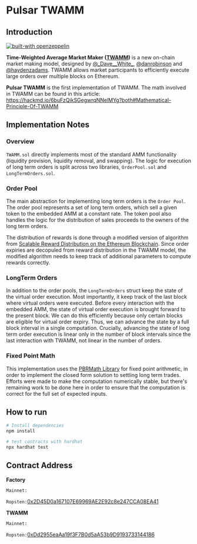 # Pulsar TWAMM

## Introduction

[![built-with openzeppelin](https://img.shields.io/badge/built%20with-OpenZeppelin-3677FF)](https://docs.openzeppelin.com/)


**Time-Weighted Average Market Maker ([TWAMM](https://www.paradigm.xyz/2021/07/twamm/))** is a new on-chain market making model, designed by [@\_Dave\_\_White\_](https://twitter.com/_Dave__White_), [@danrobinson](https://twitter.com/danrobinson) and [@haydenzadams](https://twitter.com/haydenzadams). TWAMM allows market participants to efficiently execute large orders over multiple blocks on Ethereum.

**Pulsar TWAMM** is the first implementation of TWAMM. The math involved in TWAMM can be found in this article: https://hackmd.io/6buFzQikSGegwrqNNelMYg?both#Mathematical-Principle-Of-TWAMM

## Implementation Notes

### Overview 

`TWAMM.sol` directly implements most of the standard AMM functionality (liquidity provision, liquidity removal, and swapping). The logic for execution of long term orders is split across two libraries, `OrderPool.sol` and `LongTermOrders.sol`. 

### Order Pool 

The main abstraction for implementing long term orders is the `Order Pool`. The order pool represents a set of long term orders, which sell a given token to the embedded AMM at a constant rate. The token pool also handles the logic for the distribution of sales proceeds to the owners of the long term orders. 

The distribution of rewards is done through a modified version of algorithm from [Scalable Reward Distribution on the Ethereum Blockchain](https://uploads-ssl.webflow.com/5ad71ffeb79acc67c8bcdaba/5ad8d1193a40977462982470_scalable-reward-distribution-paper.pdf). Since order expiries are decopuled from reward distribution in the TWAMM model, the modified algorithm needs to keep track of additional parameters to compute rewards correctly. 

### LongTerm Orders

In addition to the order pools, the `LongTermOrders` struct keep the state of the virtual order execution. Most importantly, it keep track of the last block where virtual orders were executed. Before every interaction with the embedded AMM, the state of virtual order execution is brought forward to the present block. We can do this efficiently because only certain blocks are eligible for virtual order expiry. Thus, we can advance the state by a full block interval in a single computation. Crucially, advancing the state of long term order execution is linear only in the number of block intervals since the last interaction with TWAMM, not linear in the number of orders. 

### Fixed Point Math

This implementation uses the [PBRMath Library](https://github.com/hifi-finance/prb-math) for fixed point arithmetic, in order to implement the closed form solution to settling long term trades. Efforts were made to make the computation numerically stable, but there's remaining work to be done here in order to ensure that the computation is correct for the full set of expected inputs. 

## How to run 

```bash
# Install dependencies
npm install

# test contracts with hardhat
npx hardhat test
```

## Contract Address

**Factory**

`Mainnet:`

`Ropsten:`[0x2D45D0a167107E69969AE2E92c8e247CCA08EA41](https://ropsten.etherscan.io/address/0x2D45D0a167107E69969AE2E92c8e247CCA08EA41#readContract)

**TWAMM**

`Mainnet:`

`Ropsten:`[0xDd2955eaAa19f3F7B0d5aA53b9D9193733144186](https://ropsten.etherscan.io/address/0xDd2955eaAa19f3F7B0d5aA53b9D9193733144186)
